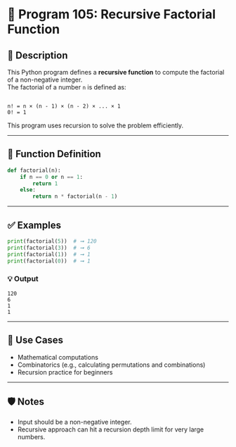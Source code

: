 
# 📘 Program 105: Recursive Factorial Function

## 🧮 Description

This Python program defines a **recursive function** to compute the factorial of a non-negative integer.  
The factorial of a number `n` is defined as:

```

n! = n × (n - 1) × (n - 2) × ... × 1  
0! = 1

```

This program uses recursion to solve the problem efficiently.

---

## 📌 Function Definition

```python
def factorial(n):
    if n == 0 or n == 1:
        return 1
    else:
        return n * factorial(n - 1)
```

---

## ✅ Examples

```python
print(factorial(5))  # ➞ 120
print(factorial(3))  # ➞ 6
print(factorial(1))  # ➞ 1
print(factorial(0))  # ➞ 1
```

### 💡 Output

```
120
6
1
1
```

---

## 📂 Use Cases

- Mathematical computations
- Combinatorics (e.g., calculating permutations and combinations)
- Recursion practice for beginners

---

## 🛡️ Notes

- Input should be a non-negative integer.
- Recursive approach can hit a recursion depth limit for very large numbers.

